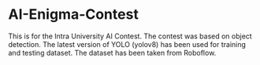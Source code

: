 # AI-Enigma-Contest
This is for the Intra University AI Contest. The contest was based on object detection. The latest version of YOLO (yolov8) has been used for training and testing dataset. The dataset has been taken from Roboflow. 
